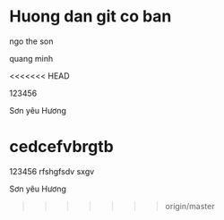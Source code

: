 # Huong dan git co ban

ngo the son

quang minh

<<<<<<< HEAD

123456

Sơn yêu Hương

cedcefvbrgtb
=======
123456
rfshgfsdv sxgv

Sơn yêu Hương

>>>>>>> origin/master
